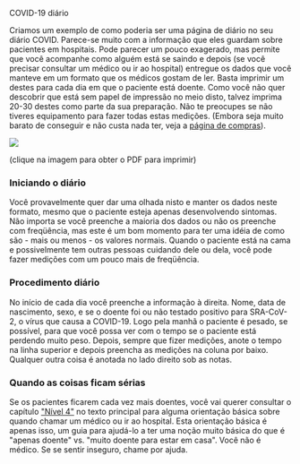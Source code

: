 COVID-19 diário

Criamos um exemplo de como poderia ser uma página de diário no seu diário COVID. Parece-se muito com a informação que eles guardam sobre pacientes em hospitais. Pode parecer um pouco exagerado, mas permite que você acompanhe como alguém está se saindo e depois (se você precisar consultar um médico ou ir ao hospital) entregue os dados que você manteve em um formato que os médicos gostam de ler. Basta imprimir um destes para cada dia em que o paciente está doente. Como você não quer descobrir que está sem papel de impressão no meio disto, talvez imprima 20-30 destes como parte da sua preparação. Não te preocupes se não tiveres equipamento para fazer todas estas medições. (Embora seja muito barato de conseguir e não custa nada ter, veja a [página de compras](/shopping)).

<a href="/assets/images/covid-diary.pdf"><img style="border: 2px preto sólido; drop-shadow(16px 16px 10px preto)" src="/assets/images/covid-diary.png"></a>

(clique na imagem para obter o PDF para imprimir)

### Iniciando o diário

Você provavelmente quer dar uma olhada nisto e manter os dados neste formato, mesmo que o paciente esteja apenas desenvolvendo sintomas. Não importa se você preenche a maioria dos dados ou não os preenche com freqüência, mas este é um bom momento para ter uma idéia de como são - mais ou menos - os valores normais. Quando o paciente está na cama e possivelmente tem outras pessoas cuidando dele ou dela, você pode fazer medições com um pouco mais de freqüência.

### Procedimento diário

No início de cada dia você preenche a informação à direita. Nome, data de nascimento, sexo, e se o doente foi ou não testado positivo para SRA-CoV-2, o vírus que causa a COVID-19. Logo pela manhã o paciente é pesado, se possível, para que você possa ver com o tempo se o paciente está perdendo muito peso. Depois, sempre que fizer medições, anote o tempo na linha superior e depois preencha as medições na coluna por baixo. Qualquer outra coisa é anotada no lado direito sob as notas. 

### Quando as coisas ficam sérias

Se os pacientes ficarem cada vez mais doentes, você vai querer consultar o capítulo ["Nível 4"](/#level-4--professionals-take-over) no texto principal para alguma orientação básica sobre quando chamar um médico ou ir ao hospital. Esta orientação básica é apenas isso, um guia para ajudá-lo a ter uma noção muito básica do que é "apenas doente" vs. "muito doente para estar em casa". Você não é médico. Se se sentir inseguro, chame por ajuda.
